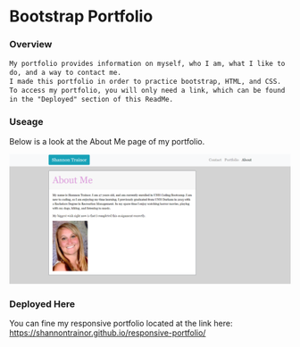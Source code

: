 # Bootstrap Portfolio

### Overview
    My portfolio provides information on myself, who I am, what I like to do, and a way to contact me. 
    I made this portfolio in order to practice bootstrap, HTML, and CSS. 
    To access my portfolio, you will only need a link, which can be found in the "Deployed" section of this ReadMe.

### Useage
Below is a look at the About Me page of my portfolio.

 ![](Assets/myphotos/about-me-copy.png)

### Deployed Here
You can fine my responsive portfolio located at the link here:
https://shannontrainor.github.io/responsive-portfolio/